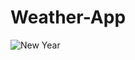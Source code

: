 # Weather-App

![New Year](https://github.com/shivam66151/Weather-App1/blob/main/Screenshot%20(139).png)